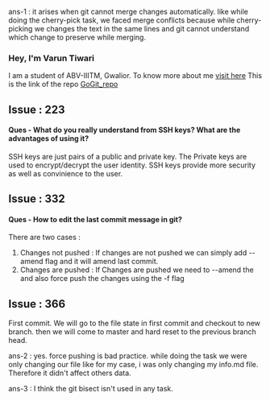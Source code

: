 ans-1 : it arises when git cannot merge changes automatically. like while doing the cherry-pick task, we faced merge conflicts because while cherry-picking we changes the text in the same lines and git cannot understand which change to  preserve while merging. 

### Hey, I'm Varun Tiwari
I am a student of ABV-IIITM, Gwalior.
To know more about me [visit here](https://github.com/varunKT001)
This is the link of the repo [GoGit_repo](https://github.com/varunKT001/GoGit)

## Issue : 223 
#### Ques - What do you really understand from SSH keys? What are the advantages of using it?
SSH keys are just pairs of a public and private key. The Private keys are used to encrypt/decrypt the user identity. SSH keys provide more security as well as convinience to the user.  

## Issue : 332 
#### Ques - How to edit the last commit message in git?
There are two cases : 
1. Changes not pushed : If changes are not pushed we can simply add --amend flag and it will amend last commit. 
2. Changes are pushed : If Changes are pushed we need to --amend the and also force push the changes using the -f flag

## Issue : 366
First commit. We will go to the file state in first commit and checkout to new branch. then we will come to master and hard reset to the previous branch head.




ans-2 : yes. force pushing is bad practice. while doing the task we were only changing our file like for my case, i was only changing my info.md file. Therefore it didn't affect others data. 






















ans-3 : I think the git bisect isn't used in any task. 





